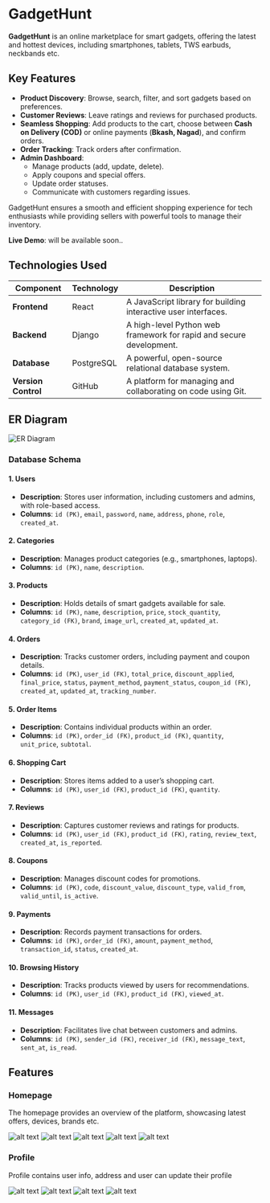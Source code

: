 # GadgetHunt
**GadgetHunt** is an online marketplace for smart gadgets, offering the latest and hottest devices, including smartphones, tablets, TWS earbuds, neckbands etc.

## Key Features

- **Product Discovery**: Browse, search, filter, and sort gadgets based on preferences.
- **Customer Reviews**: Leave ratings and reviews for purchased products.
- **Seamless Shopping**: Add products to the cart, choose between **Cash on Delivery (COD)** or online payments (**Bkash, Nagad**), and confirm orders.
- **Order Tracking**: Track orders after confirmation.
- **Admin Dashboard**:
  - Manage products (add, update, delete).
  - Apply coupons and special offers.
  - Update order statuses.
  - Communicate with customers regarding issues.

GadgetHunt ensures a smooth and efficient shopping experience for tech enthusiasts while providing sellers with powerful tools to manage their inventory.

**Live Demo**: will be available soon..

## Technologies Used

| Component      | Technology | Description |
|--------------|------------|-------------|
| **Frontend**  | React      | A JavaScript library for building interactive user interfaces. |
| **Backend**   | Django     | A high-level Python web framework for rapid and secure development. |
| **Database**  | PostgreSQL | A powerful, open-source relational database system. |
| **Version Control** | GitHub | A platform for managing and collaborating on code using Git. |

## ER Diagram
![ER Diagram](GadgetHunt.png)
### Database Schema

#### 1. Users
- **Description**: Stores user information, including customers and admins, with role-based access.
- **Columns**: `id (PK)`, `email`, `password`, `name`, `address`, `phone`, `role`, `created_at`.

#### 2. Categories
- **Description**: Manages product categories (e.g., smartphones, laptops).
- **Columns**: `id (PK)`, `name`, `description`.

#### 3. Products
- **Description**: Holds details of smart gadgets available for sale.
- **Columns**: `id (PK)`, `name`, `description`, `price`, `stock_quantity`, `category_id (FK)`, `brand`, `image_url`, `created_at`, `updated_at`.

#### 4. Orders
- **Description**: Tracks customer orders, including payment and coupon details.
- **Columns**: `id (PK)`, `user_id (FK)`, `total_price`, `discount_applied`, `final_price`, `status`, `payment_method`, `payment_status`, `coupon_id (FK)`, `created_at`, `updated_at`, `tracking_number`.

#### 5. Order Items
- **Description**: Contains individual products within an order.
- **Columns**: `id (PK)`, `order_id (FK)`, `product_id (FK)`, `quantity`, `unit_price`, `subtotal`.

#### 6. Shopping Cart
- **Description**: Stores items added to a user’s shopping cart.
- **Columns**: `id (PK)`, `user_id (FK)`, `product_id (FK)`, `quantity`.

#### 7. Reviews
- **Description**: Captures customer reviews and ratings for products.
- **Columns**: `id (PK)`, `user_id (FK)`, `product_id (FK)`, `rating`, `review_text`, `created_at`, `is_reported`.

#### 8. Coupons
- **Description**: Manages discount codes for promotions.
- **Columns**: `id (PK)`, `code`, `discount_value`, `discount_type`, `valid_from`, `valid_until`, `is_active`.

#### 9. Payments
- **Description**: Records payment transactions for orders.
- **Columns**: `id (PK)`, `order_id (FK)`, `amount`, `payment_method`, `transaction_id`, `status`, `created_at`.

#### 10. Browsing History
- **Description**: Tracks products viewed by users for recommendations.
- **Columns**: `id (PK)`, `user_id (FK)`, `product_id (FK)`, `viewed_at`.

#### 11. Messages
- **Description**: Facilitates live chat between customers and admins.
- **Columns**: `id (PK)`, `sender_id (FK)`, `receiver_id (FK)`, `message_text`, `sent_at`, `is_read`.

## Features
### Homepage
The homepage provides an overview of the platform, showcasing latest offers, devices, brands etc.

![alt text](./frontend/src/assets/readme/Home/1.png)
![alt text](./frontend/src/assets/readme/Home/2.png)
![alt text](./frontend/src/assets/readme/Home/3.png)
![alt text](./frontend/src/assets/readme/Home/4.png)
![alt text](./frontend/src/assets/readme/Home/5.png)

### Profile
Profile contains user info, address and user can update their profile

![alt text](./frontend/src/assets/readme/Profile/profile1.png)
![alt text](./frontend/src/assets/readme/Profile/profile2.png)
![alt text](./frontend/src/assets/readme/Profile/profile3.png)
![alt text](./frontend/src/assets/readme/Profile/profile4.png)
